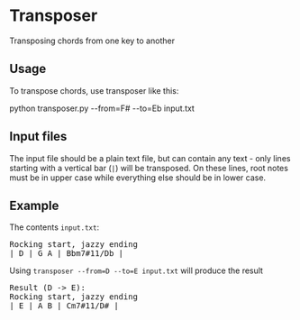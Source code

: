 Transposer
==========

Transposing chords from one key to another

Usage
-----

To transpose chords, use transposer like this:

  python transposer.py --from=F# --to=Eb input.txt

Input files
-----------

The input file should be a plain text file, but can contain any text - only lines starting with a vertical bar (`|`) will be transposed. On these lines, root notes must be in upper case while everything else should be in lower case.

Example
-------
The contents `input.txt`:

<pre>
Rocking start, jazzy ending
| D | G A | Bbm7#11/Db |
</pre>

Using `transposer --from=D --to=E input.txt` will produce the result

<pre>
Result (D -> E):
Rocking start, jazzy ending
| E | A B | Cm7#11/D# |
</pre>

